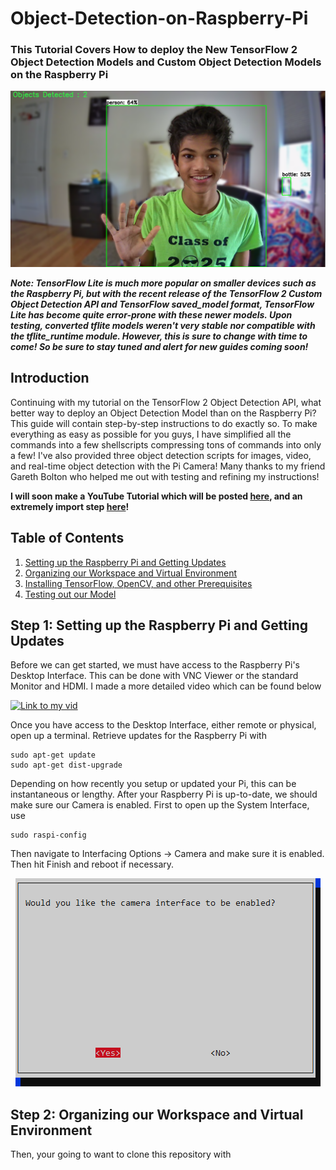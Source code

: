 # Object-Detection-on-Raspberry-Pi

### This Tutorial Covers How to deploy the New TensorFlow 2 Object Detection Models and Custom Object Detection Models on the Raspberry Pi
<p align="center">
  <img src="doc/Thumbnail.png">
</p>

***Note: TensorFlow Lite is much more popular on smaller devices such as the Raspberry Pi, but with the recent release of the TensorFlow 2 Custom Object Detection API and TensorFlow saved_model format, TensorFlow Lite has become quite error-prone with these newer models. Upon testing, converted tflite models weren't very stable nor compatible with the tflite_runtime module. However, this is sure to change with time to come! So be sure to stay tuned and alert for new guides coming soon!***

## Introduction

Continuing with my tutorial on the TensorFlow 2 Object Detection API, what better way to deploy an Object Detection Model than on the Raspberry Pi? This guide will contain step-by-step instructions to do exactly so. To make everything as easy as possible for you guys, I have simplified all the commands into a few shellscripts compressing tons of commands into only a few! I've also provided three object detection scripts for images, video, and real-time object detection with the Pi Camera! Many thanks to my friend Gareth Bolton who helped me out with testing and refining my instructions!

**I will soon make a YouTube Tutorial which will be posted [here](), and an extremely import step [here](https://www.youtube.com/channel/UCT9t2Bug62RDUfSBcPt0Bzg?sub_confirmation=1)!**

## Table of Contents
1. [Setting up the Raspberry Pi and Getting Updates]()
2. [Organizing our Workspace and Virtual Environment]()
3. [Installing TensorFlow, OpenCV, and other Prerequisites]()
4. [Testing out our Model ]()

## Step 1: Setting up the Raspberry Pi and Getting Updates
Before we can get started, we must have access to the Raspberry Pi's Desktop Interface. This can be done with VNC Viewer or the standard Monitor and HDMI. I made a more detailed video which can be found below

[![Link to my vid](https://github.com/armaanpriyadarshan/Object-Detection-on-Raspberry-Pi/blob/master/doc/Raspi%20vid.png)](https://www.youtube.com/watch?v=jVzMRlCNO3U)

Once you have access to the Desktop Interface, either remote or physical, open up a terminal. Retrieve updates for the Raspberry Pi with

```
sudo apt-get update
sudo apt-get dist-upgrade
```

Depending on how recently you setup or updated your Pi, this can be instantaneous or lengthy. After your Raspberry Pi is up-to-date, we should make sure our Camera is enabled. First to open up the System Interface, use

```
sudo raspi-config
```

Then navigate to Interfacing Options -> Camera and make sure it is enabled. Then hit Finish and reboot if necessary.

<p align="center">
  <img src="doc/Camera Interface.png">
</p>

## Step 2: Organizing our Workspace and Virtual Environment

Then, your going to want to clone this repository with

```

```

